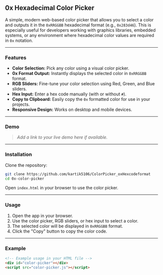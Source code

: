 
## 0x Hexadecimal Color Picker

A simple, modern web-based color picker that allows you to select a color and outputs it in the `0xRRGGBB` hexadecimal format (e.g., `0x283d46`). This is especially useful for developers working with graphics libraries, embedded systems, or any environment where hexadecimal color values are required in `0x` notation.

---

### Features

- **Color Selection:** Pick any color using a visual color picker.
- **0x Format Output:** Instantly displays the selected color in `0xRRGGBB` format.
- **RGB Sliders:** Fine-tune your color selection using Red, Green, and Blue sliders.
- **Hex Input:** Enter a hex code manually (with or without `#`).
- **Copy to Clipboard:** Easily copy the `0x` formatted color for use in your projects.
- **Responsive Design:** Works on desktop and mobile devices.

---

### Demo

> _Add a link to your live demo here if available._

---

### Installation

Clone the repository:

```bash
git clone https://github.com/kartik5106/ColorPicker_oxHexcodeformat
cd 0x-color-picker
```

Open `index.html` in your browser to use the color picker.

---

### Usage

1. Open the app in your browser.
2. Use the color picker, RGB sliders, or hex input to select a color.
3. The selected color will be displayed in `0xRRGGBB` format.
4. Click the "Copy" button to copy the color code.

---

### Example

```html
<!-- Example usage in your HTML file -->
<div id="color-picker"></div>
<script src="color-picker.js"></script>
```

